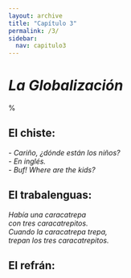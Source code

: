 ```yaml
---
layout: archive
title: "Capítulo 3"
permalink: /3/
sidebar:
  nav: capitulo3
---
```


# _La Globalización_

%


## El chiste:

_\- Cariño, ¿dónde están los niños?   
\- En inglés.   
\- Buf! Where are the kids?_   


## El trabalenguas:

_Había una caracatrepa  
con tres caracatrepitos.  
Cuando la caracatrepa trepa,  
trepan los tres caracatrepitos._  


## El refrán:
